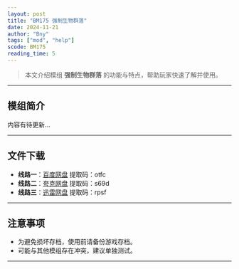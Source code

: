 ```yaml
---
layout: post
title: "BM175 强制生物群落"
date: 2024-11-21
author: "Bny"
tags: ["mod", "help"]
scode: BM175
reading_time: 5
---
```


> 本文介绍模组 **强制生物群落** 的功能与特点，帮助玩家快速了解并使用。

---

## 模组简介

内容有待更新...

---


## 文件下载
- **线路一**：[百度网盘](https://pan.baidu.com/s/1ko2CJC7bcIuHk-IZVg90sQ?pwd=otfc)  提取码：otfc  
- **线路二**：[夸克网盘](https://pan.quark.cn/s/abf6a7274c12?pwd=s69d)  提取码：s69d  
- **线路三**：[迅雷网盘](https://pan.xunlei.com/s/VOCCbhWt8V_c12eVYzeRJ60SA1?pwd=rpsf)  提取码：rpsf  

---

## 注意事项
- 为避免损坏存档，使用前请备份游戏存档。
- 可能与其他模组存在冲突，建议单独测试。

---

